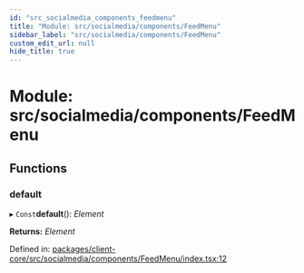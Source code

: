 ```yaml
---
id: "src_socialmedia_components_feedmenu"
title: "Module: src/socialmedia/components/FeedMenu"
sidebar_label: "src/socialmedia/components/FeedMenu"
custom_edit_url: null
hide_title: true
---
```


# Module: src/socialmedia/components/FeedMenu

## Functions

### default

▸ `Const`**default**(): *Element*

**Returns:** *Element*

Defined in: [packages/client-core/src/socialmedia/components/FeedMenu/index.tsx:12](https://github.com/xr3ngine/xr3ngine/blob/7e8e151f1/packages/client-core/src/socialmedia/components/FeedMenu/index.tsx#L12)
